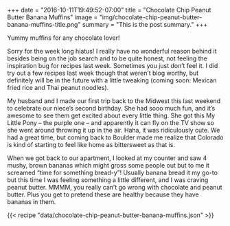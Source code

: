 +++
date = "2016-10-11T19:49:52-07:00"
title = "Chocolate Chip Peanut Butter Banana Muffins"
image = "img/chocolate-chip-peanut-butter-banana-muffins-title.png"
summary = "This is the post summary."
+++

Yummy muffins for any chocolate lover!

<!--more-->

Sorry for the week long hiatus! I really have no wonderful reason behind it besides being on the job search and to be quite honest, not feeling the inspiration bug for recipes last week. Sometimes you just don’t feel it. I did try out a few recipes last week though that weren’t blog worthy, but definitely will be in the future with a little tweaking (coming soon: Mexican fried rice and Thai peanut noodles).

My husband and I made our first trip back to the Midwest this last weekend to celebrate our niece’s second birthday. She had sooo much fun, and it’s awesome to see them get excited about every little thing. She got this My Little Pony – the purple one – and apparently it can fly on the TV show so she went around throwing it up in the air. Haha, it was ridiculously cute.  We had a great time, but coming back to Boulder made me realize that Colorado is kind of starting to feel like home as bittersweet as that is.

When we got back to our apartment, I looked at my counter and saw 4 mushy, brown bananas which might gross some people out but to me it screamed “time for something bread-y”! Usually banana bread it my go-to but this time I was feeling something a little different, and I was craving peanut butter. MMMM, you really can’t go wrong with chocolate and peanut butter. Plus you get to pretend these are healthy because they have bananas in them.

{{< recipe "data/chocolate-chip-peanut-butter-banana-muffins.json" >}}
